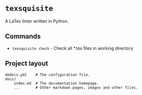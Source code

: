 # **`texsquisite`**

A LaTex linter written in Python.

## Commands

* `texsquisite check` - Check all *.tex files in working directory

## Project layout

    mkdocs.yml    # The configuration file.
    docs/
        index.md  # The documentation homepage.
        ...       # Other markdown pages, images and other files.
